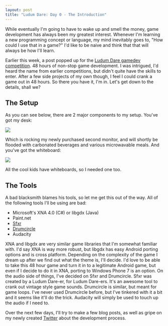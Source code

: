```yaml
---
layout: post
title: "Ludum Dare: Day 0 - The Introduction"
---
```


While eventually I'm going to have to wake up and smell the money, game development has always been my greatest interest. Whenever I'm learning a new programming concept or language, my mind inevitably goes to, "How could I use that in a game?" I'd like to be naive and think that that will always be how I'll learn.

Earlier this week, a post popped up for the [Ludum Dare gamedev competition](http://ludumdare.com/compo/). 48 hours of non-stop game development. I was intrigued, I'd heard the name from earlier competitions, but didn't quite have the skills to enter. After a few side projects of my own though, I feel I could crank a game out in 48 hours. So there you have it, I'm in. Let's get down to the details, shall we?

<h2>The Setup</h2>

As you can see below, there are 2 major components to my setup. You've got my desk:

<img src="http://i.imgur.com/B5SNI.jpg" class="center"/>

Which is rocking my newly purchased second monitor, and will shortly be flooded with carbonated beverages and various microwavable meals. And you've got the whiteboard:

<img src="http://i.imgur.com/feKdf.jpg" class="center"/>

All the cool kids have whiteboards, so I needed one too.

<h2>The Tools</h2>

A bad blacksmith blames his tools, so let me get this out of the way. All of the following tools I'll be using are bad:

* Microsoft's XNA 4.0 (C#) or libgdx (Java)
* Paint.net
* [Sfxr](http://www.drpetter.se/project_sfxr.html)
* [Drumcircle](http://msm.runhello.com/?p=396)
* Audacity

XNA and libgdx are very similar game libraries that I'm somewhat familiar with. I'd say XNA is way more robust, but libgdx has easy Android porting options and is cross platform. Depending on the complexity of the game I dream up after we find out what the theme is, I'll decide. I'd love to be able to take this 48 hour game and turn it in to a legitimate Android game, but even if I decide to do it in XNA, porting to Windows Phone 7 is an option. On the audio side of things, I've decided on Sfxr and Drumcircle. Sfxr was created by a Ludum Dare-er, for Ludum Dare-ers. It's an awesome tool to crank out vintage style game sounds. Drumcircle is similar, but meant for game loops. I've never used Drumcircle before, but I've tinkered with it a bit and it seems like it'll do the trick. Audacity will simply be used to touch up the audio if I need to.

Over the next few days, I'll try to make a few blog posts, as well as gripe on my newly created [Twitter](http://twitter.com/#!/wbobeirne) about the development process.